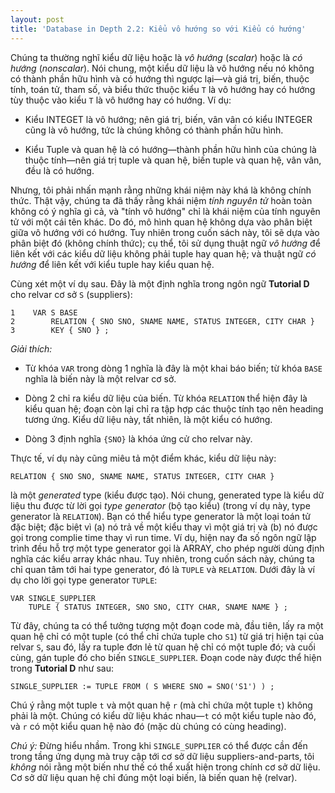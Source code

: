 ```yaml
---
layout: post
title: 'Database in Depth 2.2: Kiểu vô hướng so với Kiểu có hướng'
---
```


Chúng ta thường nghĩ kiểu dữ liệu hoặc là *vô hướng* (*scalar*) hoặc là *có hướng* (*nonscalar*). Nói chung, một kiểu dữ liệu là vô hướng nếu nó không có thành phần hữu hình và có hướng thì ngược lại&mdash;và giá trị, biến, thuộc tính, toán tử, tham số, và biểu thức thuộc kiểu `T` là vô hướng hay có hướng tùy thuộc vào kiểu `T` là vô hướng hay có hướng. Ví dụ:

 * Kiểu INTEGET là vô hướng; nên giá trị, biến, vân vân có kiểu INTEGER cũng là vô hướng, tức là chúng không có thành phần hữu hình.

 * Kiểu Tuple và quan hệ là có hướng&mdash;thành phần hữu hình của chúng là thuộc tính&mdash;nên giá trị tuple và quan hệ, biến tuple và quan hệ, vân vân, đều là có hướng.

Nhưng, tôi phải nhấn mạnh rằng những khái niệm này khá là không chính thức. Thật vậy, chúng ta đã thấy rằng khái niệm *tính nguyên tử* hoàn toàn không có ý nghĩa gì cả, và "tính vô hướng" chỉ là khái niệm của tính nguyên tử với một cái tên khác. Do đó, mô hình quan hệ không dựa vào phân biệt giữa vô hướng với có hướng. Tuy nhiên trong cuốn sách này, tôi sẽ dựa vào phân biệt đó (không chính thức); cụ thể, tôi sử dụng thuật ngữ *vô hướng* để liên kết với các kiểu dữ liệu không phải tuple hay quan hệ; và thuật ngữ *có hướng* để liên kết với kiểu tuple hay kiểu quan hệ.

Cùng xét một ví dụ sau. Đây là một định nghĩa trong ngôn ngữ **Tutorial D** cho relvar cơ sở `S` (suppliers):

```
1    VAR S BASE
2        RELATION { SNO SNO, SNAME NAME, STATUS INTEGER, CITY CHAR }
3        KEY { SNO } ;
```

*Giải thích:*

 * Từ khóa `VAR` trong dòng 1 nghĩa là đây là một khai báo biến; từ khóa `BASE` nghĩa là biến này là một relvar cơ sở.

 * Dòng 2 chỉ ra kiểu dữ liệu của biến. Từ khóa `RELATION` thể hiện đây là kiểu quan hệ; đoạn còn lại chỉ ra tập hợp các thuộc tính tạo nên heading tương ứng. Kiểu dữ liệu này, tất nhiên, là một kiểu có hướng.
 
 * Dòng 3 định nghĩa `{SNO}` là khóa ứng cử cho relvar này.

Thực tế, ví dụ này cũng miêu tả một điểm khác, kiểu dữ liệu này:

```
RELATION { SNO SNO, SNAME NAME, STATUS INTEGER, CITY CHAR }
```

là một *generated* type (kiểu được tạo).  Nói chung, generated type là kiểu dữ liệu thu được từ lời gọi *type generator* (bộ tạo kiểu) (trong ví dụ này, type generator là `RELATION`). Bạn có thể hiểu type generator là một loại toán tử đặc biệt; đặc biệt vì (a) nó trả về một kiểu thay vì một giá trị và (b) nó được gọi trong complie time thay vì run time. Ví dụ, hiện nay đa số ngôn ngữ lập trình đều hỗ trợ một type generator gọi là ARRAY, cho phép người dùng định nghĩa các kiểu array khác nhau. Tuy nhiên, trong cuốn sách này, chúng ta chỉ quan tâm tới hai type generator, đó là `TUPLE` và `RELATION`.  Dưới đây là ví dụ cho lời gọi type generator `TUPLE`:

```
VAR SINGLE_SUPPLIER
    TUPLE { STATUS INTEGER, SNO SNO, CITY CHAR, SNAME NAME } ;
```

Từ đây, chúng ta có thể tưởng tượng một đoạn code mà, đầu tiên, lấy ra một quan hệ chỉ có một tuple (có thể chỉ chứa tuple cho `S1`) từ giá trị hiện tại của relvar `S`, sau đó, lấy ra tuple đơn lẻ từ quan hệ chỉ có một tuple đó; và cuối cùng, gán tuple đó cho biến `SINGLE_SUPPLIER`. Đoạn code này được thể hiện trong **Tutorial D** như sau:

```
SINGLE_SUPPLIER := TUPLE FROM ( S WHERE SNO = SNO('S1') ) ;
```

Chú ý rằng một tuple `t` và một quan hệ `r` (mà chỉ chứa một tuple `t`) không phải là một. Chúng có kiểu dữ liệu khác nhau&mdash;`t` có một kiểu tuple nào đó, và `r` có một kiểu quan hệ nào đó (mặc dù chúng có cùng heading).

*Chú ý:* Đừng hiểu nhầm. Trong khi `SINGLE_SUPPLIER` có thể được cần đến trong tầng ứng dụng mà truy cập tới cơ sở dữ liệu suppliers-and-parts, tôi *không* nói rằng một biến như thế có thể xuất hiện trong chính cơ sở dữ liệu. Cơ sở dữ liệu quan hệ chỉ đúng một loại biến, là biến quan hệ (relvar).